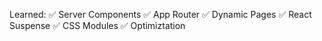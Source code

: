 Learned:
✅ Server Components
✅ App Router
✅ Dynamic Pages
✅ React Suspense
✅ CSS Modules
✅ Optimiztation

